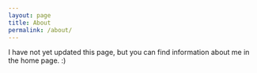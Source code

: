 ```yaml
---
layout: page
title: About
permalink: /about/
---
```


I have not yet updated this page, but you can find information about me in the home page. :)
